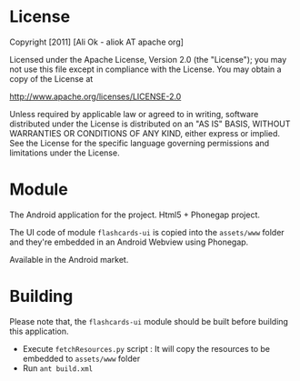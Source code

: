 License
===========

Copyright [2011] [Ali Ok - aliok AT apache org]

Licensed under the Apache License, Version 2.0 (the "License");
you may not use this file except in compliance with the License.
You may obtain a copy of the License at

   http://www.apache.org/licenses/LICENSE-2.0

Unless required by applicable law or agreed to in writing, software
distributed under the License is distributed on an "AS IS" BASIS,
WITHOUT WARRANTIES OR CONDITIONS OF ANY KIND, either express or implied.
See the License for the specific language governing permissions and
limitations under the License.


Module
=============

The Android application for the project. Html5 + Phonegap project.

The UI code of module `flashcards-ui` is copied into the `assets/www` folder and they're embedded in an Android Webview using Phonegap.

Available in the Android market.

Building
=============

Please note that, the `flashcards-ui` module should be built before building this application.

* Execute `fetchResources.py` script : It will copy the resources to be embedded to `assets/www` folder
* Run `ant build.xml`